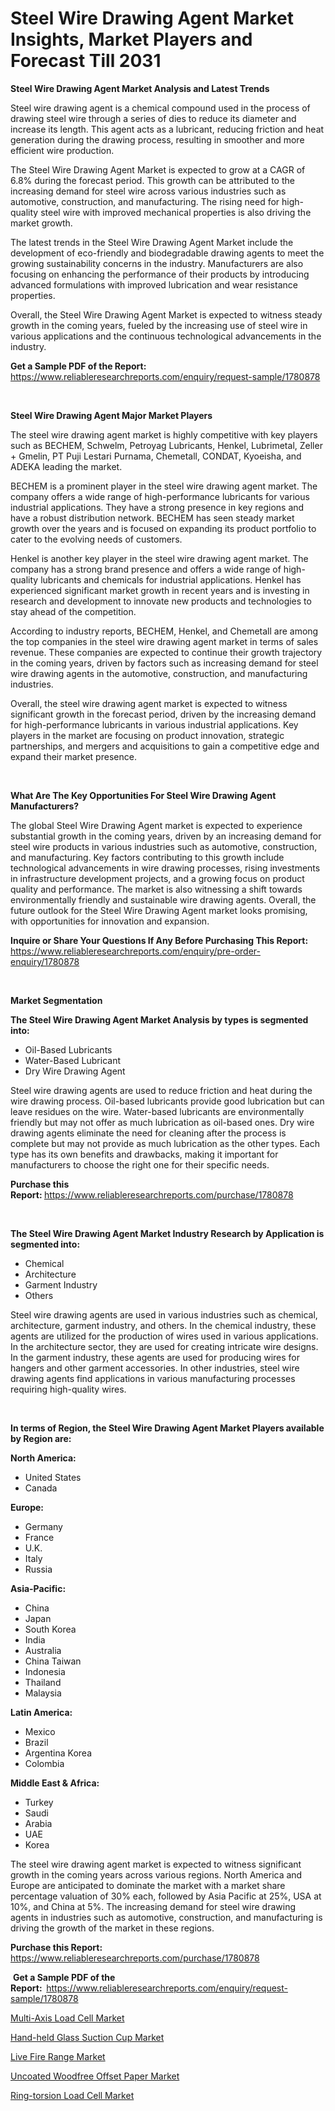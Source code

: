 <p><h1>Steel Wire Drawing Agent Market Insights, Market Players and Forecast Till 2031</h1></p><p><strong>Steel Wire Drawing Agent Market Analysis and Latest Trends</strong></p>
<p><p>Steel wire drawing agent is a chemical compound used in the process of drawing steel wire through a series of dies to reduce its diameter and increase its length. This agent acts as a lubricant, reducing friction and heat generation during the drawing process, resulting in smoother and more efficient wire production.</p><p>The Steel Wire Drawing Agent Market is expected to grow at a CAGR of 6.8% during the forecast period. This growth can be attributed to the increasing demand for steel wire across various industries such as automotive, construction, and manufacturing. The rising need for high-quality steel wire with improved mechanical properties is also driving the market growth.</p><p>The latest trends in the Steel Wire Drawing Agent Market include the development of eco-friendly and biodegradable drawing agents to meet the growing sustainability concerns in the industry. Manufacturers are also focusing on enhancing the performance of their products by introducing advanced formulations with improved lubrication and wear resistance properties.</p><p>Overall, the Steel Wire Drawing Agent Market is expected to witness steady growth in the coming years, fueled by the increasing use of steel wire in various applications and the continuous technological advancements in the industry.</p></p>
<p><strong>Get a Sample PDF of the Report:&nbsp;</strong> <a href="https://www.reliableresearchreports.com/enquiry/request-sample/1780878">https://www.reliableresearchreports.com/enquiry/request-sample/1780878</a></p>
<p>&nbsp;</p>
<p><strong>Steel Wire Drawing Agent Major Market Players</strong></p>
<p><p>The steel wire drawing agent market is highly competitive with key players such as BECHEM, Schwelm, Petroyag Lubricants, Henkel, Lubrimetal, Zeller + Gmelin, PT Puji Lestari Purnama, Chemetall, CONDAT, Kyoeisha, and ADEKA leading the market.</p><p>BECHEM is a prominent player in the steel wire drawing agent market. The company offers a wide range of high-performance lubricants for various industrial applications. They have a strong presence in key regions and have a robust distribution network. BECHEM has seen steady market growth over the years and is focused on expanding its product portfolio to cater to the evolving needs of customers.</p><p>Henkel is another key player in the steel wire drawing agent market. The company has a strong brand presence and offers a wide range of high-quality lubricants and chemicals for industrial applications. Henkel has experienced significant market growth in recent years and is investing in research and development to innovate new products and technologies to stay ahead of the competition.</p><p>According to industry reports, BECHEM, Henkel, and Chemetall are among the top companies in the steel wire drawing agent market in terms of sales revenue. These companies are expected to continue their growth trajectory in the coming years, driven by factors such as increasing demand for steel wire drawing agents in the automotive, construction, and manufacturing industries.</p><p>Overall, the steel wire drawing agent market is expected to witness significant growth in the forecast period, driven by the increasing demand for high-performance lubricants in various industrial applications. Key players in the market are focusing on product innovation, strategic partnerships, and mergers and acquisitions to gain a competitive edge and expand their market presence.</p></p>
<p>&nbsp;</p>
<p><strong>What Are The Key Opportunities For Steel Wire Drawing Agent Manufacturers?</strong></p>
<p><p>The global Steel Wire Drawing Agent market is expected to experience substantial growth in the coming years, driven by an increasing demand for steel wire products in various industries such as automotive, construction, and manufacturing. Key factors contributing to this growth include technological advancements in wire drawing processes, rising investments in infrastructure development projects, and a growing focus on product quality and performance. The market is also witnessing a shift towards environmentally friendly and sustainable wire drawing agents. Overall, the future outlook for the Steel Wire Drawing Agent market looks promising, with opportunities for innovation and expansion.</p></p>
<p><strong>Inquire or Share Your Questions If Any Before Purchasing This Report:</strong> <a href="https://www.reliableresearchreports.com/enquiry/pre-order-enquiry/1780878">https://www.reliableresearchreports.com/enquiry/pre-order-enquiry/1780878</a></p>
<p>&nbsp;</p>
<p><strong>Market Segmentation</strong></p>
<p><strong>The Steel Wire Drawing Agent Market Analysis by types is segmented into:</strong></p>
<p><ul><li>Oil-Based Lubricants</li><li>Water-Based Lubricant</li><li>Dry Wire Drawing Agent</li></ul></p>
<p><p>Steel wire drawing agents are used to reduce friction and heat during the wire drawing process. Oil-based lubricants provide good lubrication but can leave residues on the wire. Water-based lubricants are environmentally friendly but may not offer as much lubrication as oil-based ones. Dry wire drawing agents eliminate the need for cleaning after the process is complete but may not provide as much lubrication as the other types. Each type has its own benefits and drawbacks, making it important for manufacturers to choose the right one for their specific needs.</p></p>
<p><strong>Purchase this Report:&nbsp;</strong><a href="https://www.reliableresearchreports.com/purchase/1780878">https://www.reliableresearchreports.com/purchase/1780878</a></p>
<p>&nbsp;</p>
<p><strong>The Steel Wire Drawing Agent Market Industry Research by Application is segmented into:</strong></p>
<p><ul><li>Chemical</li><li>Architecture</li><li>Garment Industry</li><li>Others</li></ul></p>
<p><p>Steel wire drawing agents are used in various industries such as chemical, architecture, garment industry, and others. In the chemical industry, these agents are utilized for the production of wires used in various applications. In the architecture sector, they are used for creating intricate wire designs. In the garment industry, these agents are used for producing wires for hangers and other garment accessories. In other industries, steel wire drawing agents find applications in various manufacturing processes requiring high-quality wires.</p></p>
<p>&nbsp;</p>
<p><strong>In terms of Region, the Steel Wire Drawing Agent Market Players available by Region are:</strong></p>
<p>
    <p> <strong> North America: </strong>
        <ul>
            <li>United States</li>
            <li>Canada</li>
        </ul>
        </p> 
    <p> <strong> Europe: </strong>
        <ul>
            <li>Germany</li>
            <li>France</li>
            <li>U.K.</li>
            <li>Italy</li>
            <li>Russia</li>
        </ul>
        </p> 
    <p> <strong> Asia-Pacific: </strong>
        <ul>
            <li>China</li>
            <li>Japan</li>
            <li>South Korea</li>
            <li>India</li>
            <li>Australia</li>
            <li>China Taiwan</li>
            <li>Indonesia</li>
            <li>Thailand</li>
            <li>Malaysia</li>
        </ul>
        </p> 
    <p> <strong> Latin America: </strong>
        <ul>
            <li>Mexico</li>
            <li>Brazil</li>
            <li>Argentina Korea</li>
            <li>Colombia</li>
        </ul>
        </p> 
    <p> <strong> Middle East & Africa: </strong>
        <ul>
            <li>Turkey</li>
            <li>Saudi</li>
            <li>Arabia</li>
            <li>UAE</li>
            <li>Korea</li>
        </ul>
    </p>
    </p>
<p><p>The steel wire drawing agent market is expected to witness significant growth in the coming years across various regions. North America and Europe are anticipated to dominate the market with a market share percentage valuation of 30% each, followed by Asia Pacific at 25%, USA at 10%, and China at 5%. The increasing demand for steel wire drawing agents in industries such as automotive, construction, and manufacturing is driving the growth of the market in these regions.</p></p>
<p><strong>Purchase this Report: </strong><a href="https://www.reliableresearchreports.com/purchase/1780878">https://www.reliableresearchreports.com/purchase/1780878</a></p>
<p>&nbsp;<strong>Get a Sample PDF of the Report:&nbsp;&nbsp;</strong><a href="https://www.reliableresearchreports.com/enquiry/request-sample/1780878">https://www.reliableresearchreports.com/enquiry/request-sample/1780878</a></p>
<p><strong></strong></p>
<p><p><a href="https://github.com/lataunyatinikmelvin59ilbd0dv/Market-Research-Report-List-1/blob/main/multi-axis-load-cell-market.md">Multi-Axis Load Cell Market</a></p><p><a href="https://github.com/vimar16th/Market-Research-Report-List-3/blob/main/hand-held-glass-suction-cup-market.md">Hand-held Glass Suction Cup Market</a></p><p><a href="https://medium.com/@petrajones35/live-fire-range-market-trends-forecast-and-competitive-analysis-to-2031-a1d049d0338b">Live Fire Range Market</a></p><p><a href="https://github.com/JameTravis/Market-Research-Report-List-3/blob/main/uncoated-woodfree-offset-paper-market.md">Uncoated Woodfree Offset Paper Market</a></p><p><a href="https://github.com/pgtimber/Market-Research-Report-List-1/blob/main/ring-torsion-load-cell-market.md">Ring-torsion Load Cell Market</a></p></p>